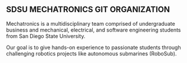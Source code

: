 ## SDSU MECHATRONICS GIT ORGANIZATION

Mechatronics is a multidisciplinary team comprised of undergraduate business and mechanical, electrical, and software engineering students from San Diego State University. 

Our goal is to give hands-on experience to passionate students through challenging robotics projects like autonomous submarines (RoboSub). 

<!--

**Here are some ideas to get you started:**

🙋‍♀️ A short introduction - what is your organization all about?
🌈 Contribution guidelines - how can the community get involved?
👩‍💻 Useful resources - where can the community find your docs? Is there anything else the community should know?
🍿 Fun facts - what does your team eat for breakfast?
🧙 Remember, you can do mighty things with the power of [Markdown](https://docs.github.com/github/writing-on-github/getting-started-with-writing-and-formatting-on-github/basic-writing-and-formatting-syntax)
-->
